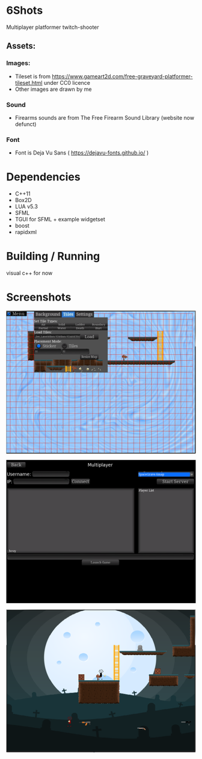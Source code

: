 # 6Shots
Multiplayer platformer twitch-shooter

## Assets:
### Images:
  - Tileset is from https://www.gameart2d.com/free-graveyard-platformer-tileset.html under CC0  licence
  - Other images are drawn by me
### Sound
  - Firearms sounds are from The Free Firearm Sound Library (website now defunct)
### Font
  - Font is Deja Vu Sans ( https://dejavu-fonts.github.io/ ) 
  
  
# Dependencies
- C++11
- Box2D
- LUA v5.3
- SFML
- TGUI for SFML + example widgetset
- boost
- rapidxml

# Building / Running
visual c++ for now

# Screenshots
![Map Editor](EditMap.png "The Map Editor")

![Lobby](ServerScreenshot.png "Hosting / Joining a Multiplayer Server")

![Singleplayer](Singleplayer-Screenshot.png "Singleplayer mode, with weapons weapons")

